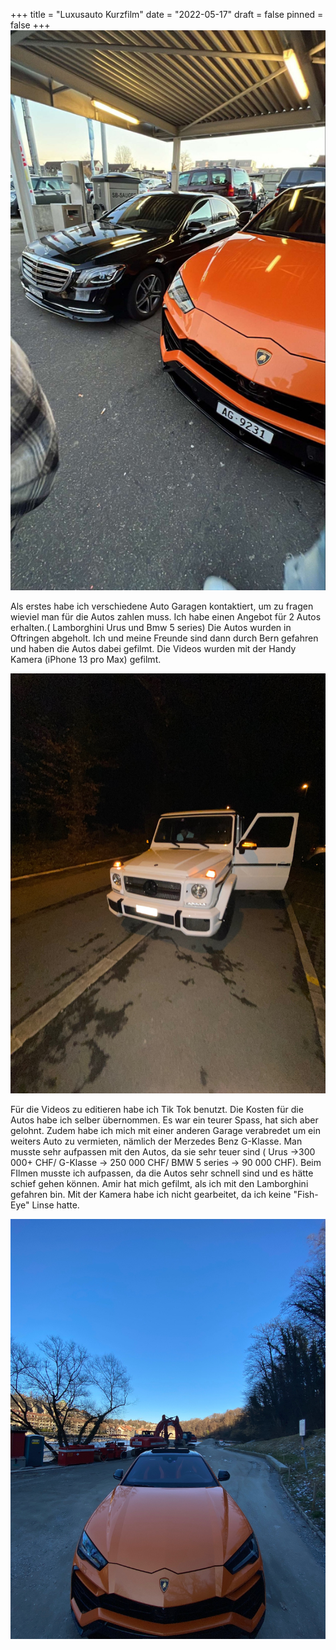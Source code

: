 +++
title = "Luxusauto Kurzfilm"
date = "2022-05-17"
draft = false
pinned = false
+++
![](microsoftteams-image-22-.jpg)

Als erstes habe ich verschiedene Auto Garagen kontaktiert, um zu fragen wieviel man für die Autos zahlen muss. Ich habe einen Angebot für 2 Autos erhalten.( Lamborghini Urus und Bmw 5 series)  Die Autos wurden in Oftringen abgeholt. Ich und meine Freunde sind dann durch Bern gefahren und haben die Autos dabei gefilmt.  Die Videos wurden mit der Handy Kamera (iPhone 13 pro Max) gefilmt. 

![](microsoftteams-image-23-.jpg)

Für die Videos zu editieren habe ich Tik Tok benutzt. Die Kosten für die Autos habe ich selber übernommen. Es war ein teurer Spass, hat sich aber gelohnt. Zudem habe ich mich mit einer anderen Garage verabredet um ein weiters Auto zu vermieten, nämlich der Merzedes Benz G-Klasse. Man musste sehr aufpassen mit den Autos, da sie sehr teuer sind ( Urus ->300 000+ CHF/ G-Klasse -> 250 000 CHF/ BMW 5 series -> 90 000 CHF). Beim FIlmen musste ich aufpassen, da die Autos sehr schnell sind und es hätte schief gehen können. Amir hat mich gefilmt, als ich mit den Lamborghini gefahren bin. Mit der Kamera habe ich nicht gearbeitet, da ich keine "Fish-Eye" Linse hatte.

![](microsoftteams-image-21-.jpg)
